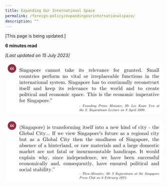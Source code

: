 ```yaml
---
title: Expanding Our International Space
permalink: /foreign-policy/expandingourinternationalspace/
description: ""
---
```

[This page is being updated.]

**6 minutes read**

*[Last updated on 15 July 2023]*

![](/images/lky%20speech%202009.png)

![](/images/rajaratnam%20global%20city%20speech%201972%20.png)

